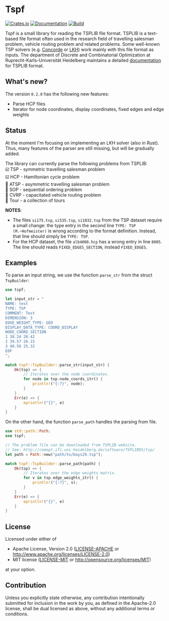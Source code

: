 # Tspf

[![Crates.io](https://img.shields.io/crates/v/tspf)](https://crates.io/crates/tspf) [![Documentation](https://docs.rs/tspf/badge.svg)](https://docs.rs/tspf) [![Build](https://github.com/1crcbl/tspf-rs/actions/workflows/main.yml/badge.svg)](https://github.com/1crcbl/tspf-rs/actions/workflows/main.yml)

Tspf is a small library for reading the TSPLIB file format. TSPLIB is a text-based file format often used in the research field of travelling salesman problem, vehicle routing problem and related problems. Some well-known TSP solvers (e.g. [Concorde](http://www.math.uwaterloo.ca/tsp/concorde/index.html) or [LKH](http://webhotel4.ruc.dk/~keld/research/LKH/)) work mainly with this file format as inputs. The department of Discrete and Combinatorial Optimization at Ruprecht-Karls-Universität Heidelberg maintains a detailed [documentation](http://comopt.ifi.uni-heidelberg.de/software/TSPLIB95/) for TSPLIB format.

## What's new?
The version ```0.2.0``` has the following new features:
- Parse HCP files
- Iterator for node coordinates, display coordinates, fixed edges and edge weights

## Status
At the moment I'm focusing on implementing an LKH solver (also in Rust). Thus, many features of the parser are still missing, but will be gradually added.

The library can currently parse the following problems from TSPLIB:  
:ballot_box_with_check: TSP - symmetric travelling salesman problem  
:ballot_box_with_check: HCP - Hamiltonian cycle problem  
:black_square_button: ATSP - asymmetric travelling salesman problem  
:black_square_button: SOP - sequential ordering problem  
:black_square_button: CVRP - capacitated vehicle routing problem  
:black_square_button: Tour - a collection of tours  

**NOTES**:
- The files ```si175.tsp```, ```si535.tsp```, ```si1032.tsp``` from the TSP dataset require a small change: the type entry in the second line ```TYPE: TSP (M.~Hofmeister)``` is wrong according to the format definition. Instead, that line should simply be ```TYPE: TSP```.
- For the HCP dataset, the file ```alb4000.hcp``` has a wrong entry in line ```8005```. The line should reads ```FIXED_EDGES_SECTION```, instead ```FIXED_EDGES```.

## Examples
To parse an input string, we use the function ```parse_str``` from the struct ```TspBuilder```:
```rust
use tspf;

let input_str = "
NAME: test
TYPE: TSP
COMMENT: Test
DIMENSION: 3
EDGE_WEIGHT_TYPE: GEO
DISPLAY_DATA_TYPE: COORD_DISPLAY
NODE_COORD_SECTION
1 38.24 20.42
2 39.57 26.15
3 40.56 25.32
EOF
";

match tspf::TspBuilder::parse_str(input_str) {
    Ok(tsp) => {
        // Iterates over the node coordinates.
        for node in tsp.node_coords_itr() {
            println!("{:?}", node);
        }
    }
    Err(e) => {
        eprintln!("{}", e)
    }
}
```

On the other hand, the function ```parse_path``` handles the parsing from file.
```rust
use std::path::Path;
use tspf;

// The problem file can be downloaded from TSPLIB website.
// See: http://comopt.ifi.uni-heidelberg.de/software/TSPLIB95/tsp/
let path = Path::new("path/to/bays29.tsp");

match tspf::TspBuilder::parse_path(path) {
    Ok(tsp) => {
        // Iterates over the edge weights matrix.
        for v in tsp.edge_weights_itr() {
            println!("{:?}", v);
        }
    }
    Err(e) => {
        eprintln!("{}", e)
    }
}
```

## License

Licensed under either of

 * Apache License, Version 2.0
   ([LICENSE-APACHE](LICENSE-APACHE) or http://www.apache.org/licenses/LICENSE-2.0)
 * MIT license
   ([LICENSE-MIT](LICENSE-MIT) or http://opensource.org/licenses/MIT)

at your option.

## Contribution

Unless you explicitly state otherwise, any contribution intentionally submitted
for inclusion in the work by you, as defined in the Apache-2.0 license, shall be
dual licensed as above, without any additional terms or conditions.

